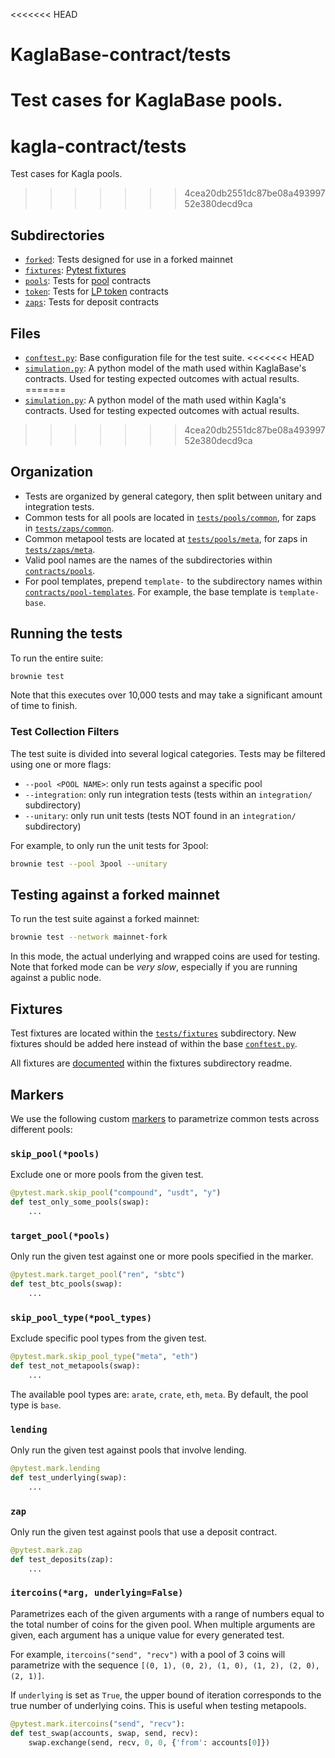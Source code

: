 <<<<<<< HEAD
# KaglaBase-contract/tests

Test cases for KaglaBase pools.
=======
# kagla-contract/tests

Test cases for Kagla pools.
>>>>>>> 4cea20db2551dc87be08a49399752e380decd9ca

## Subdirectories

- [`forked`](forked): Tests designed for use in a forked mainnet
- [`fixtures`](fixtures): [Pytest fixtures](https://docs.pytest.org/en/latest/fixture.html)
- [`pools`](pools): Tests for [pool](../contracts/pools) contracts
- [`token`](token): Tests for [LP token](../contracts/tokens) contracts
- [`zaps`](zaps): Tests for deposit contracts

## Files

- [`conftest.py`](conftest.py): Base configuration file for the test suite.
<<<<<<< HEAD
- [`simulation.py`](simulation.py): A python model of the math used within KaglaBase's contracts. Used for testing expected outcomes with actual results.
=======
- [`simulation.py`](simulation.py): A python model of the math used within Kagla's contracts. Used for testing expected outcomes with actual results.
>>>>>>> 4cea20db2551dc87be08a49399752e380decd9ca

## Organization

- Tests are organized by general category, then split between unitary and integration tests.
- Common tests for all pools are located in [`tests/pools/common`](pools/common), for zaps in [`tests/zaps/common`](zaps/common).
- Common metapool tests are located at [`tests/pools/meta`](pools/meta), for zaps in [`tests/zaps/meta`](zaps/meta).
- Valid pool names are the names of the subdirectories within [`contracts/pools`](../contracts/pools).
- For pool templates, prepend `template-` to the subdirectory names within [`contracts/pool-templates`](../contracts/pool-templates). For example, the base template is `template-base`.

## Running the tests

To run the entire suite:

```bash
brownie test
```

Note that this executes over 10,000 tests and may take a significant amount of time to finish.

### Test Collection Filters

The test suite is divided into several logical categories. Tests may be filtered using one or more flags:

- `--pool <POOL NAME>`: only run tests against a specific pool
- `--integration`: only run integration tests (tests within an `integration/` subdirectory)
- `--unitary`: only run unit tests (tests NOT found in an `integration/` subdirectory)

For example, to only run the unit tests for 3pool:

```bash
brownie test --pool 3pool --unitary
```

## Testing against a forked mainnet

To run the test suite against a forked mainnet:

```bash
brownie test --network mainnet-fork
```

In this mode, the actual underlying and wrapped coins are used for testing. Note that forked mode can be _very slow_, especially if you are running against a public node.

## Fixtures

Test fixtures are located within the [`tests/fixtures`](fixtures) subdirectory. New fixtures should be added here instead of within the base [`conftest.py`](conftest.py).

All fixtures are [documented](fixtures/README.md) within the fixtures subdirectory readme.

## Markers

We use the following custom [markers](https://docs.pytest.org/en/stable/example/markers.html) to parametrize common tests across different pools:

### `skip_pool(*pools)`

Exclude one or more pools from the given test.

```python
@pytest.mark.skip_pool("compound", "usdt", "y")
def test_only_some_pools(swap):
    ...
```

### `target_pool(*pools)`

Only run the given test against one or more pools specified in the marker.

```python
@pytest.mark.target_pool("ren", "sbtc")
def test_btc_pools(swap):
    ...
```

### `skip_pool_type(*pool_types)`

Exclude specific pool types from the given test.

```python
@pytest.mark.skip_pool_type("meta", "eth")
def test_not_metapools(swap):
    ...
```

The available pool types are: `arate`, `crate`, `eth`, `meta`.
By default, the pool type is `base`.

### `lending`

Only run the given test against pools that involve lending.

```python
@pytest.mark.lending
def test_underlying(swap):
    ...
```

### `zap`

Only run the given test against pools that use a deposit contract.

```python
@pytest.mark.zap
def test_deposits(zap):
    ...
```

### `itercoins(*arg, underlying=False)`

Parametrizes each of the given arguments with a range of numbers equal to the total number of coins for the given pool. When multiple arguments are given, each argument has a unique value for every generated test.

For example, `itercoins("send", "recv")` with a pool of 3 coins will parametrize with the sequence `[(0, 1), (0, 2), (1, 0), (1, 2), (2, 0), (2, 1)]`.

If `underlying` is set as `True`, the upper bound of iteration corresponds to the true number of underlying coins. This is useful when testing metapools.

```python
@pytest.mark.itercoins("send", "recv"):
def test_swap(accounts, swap, send, recv):
    swap.exchange(send, recv, 0, 0, {'from': accounts[0]})
```
